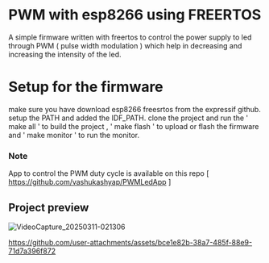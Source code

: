 



# PWM with esp8266 using FREERTOS
A simple firmware written with freertos to control the power supply to led through PWM ( pulse width modulation ) which help in decreasing and increasing the intensity of the led.

# Setup for the firmware
make sure you have download esp8266 freesrtos from the expressif github. setup the PATH and added the IDF_PATH.
clone the project  and run the ' make all ' to build the project , ' make flash ' to upload or flash the firmware and ' make monitor ' to run the monitor.

### Note
App to control the PWM duty cycle is available on this repo [ https://github.com/vashukashyap/PWMLedApp ]

## Project preview
![VideoCapture_20250311-021306](https://github.com/user-attachments/assets/22523ce4-8d28-40b7-88f9-4f41d3217114)

https://github.com/user-attachments/assets/bce1e82b-38a7-485f-88e9-71d7a396f872

